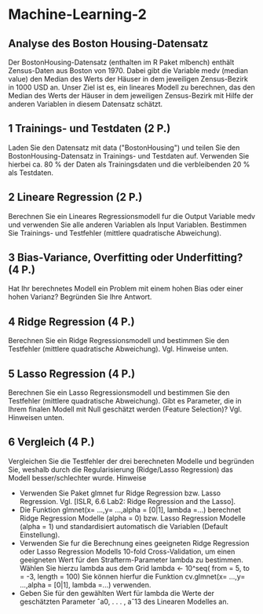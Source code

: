 # Machine-Learning-2

## Analyse des Boston Housing-Datensatz
Der BostonHousing-Datensatz (enthalten im R Paket mlbench) enthält Zensus-Daten
aus Boston von 1970. Dabei gibt die Variable medv (median value) den Median des
Werts der Häuser in dem jeweiligen Zensus-Bezirk in 1000 USD an.
Unser Ziel ist es, ein lineares Modell zu berechnen, das den Median des Werts der
Häuser in dem jeweiligen Zensus-Bezirk mit Hilfe der anderen Variablen in diesem
Datensatz schätzt.
## 1 Trainings- und Testdaten (2 P.)
Laden Sie den Datensatz mit
data ("BostonHousing")
und teilen Sie den BostonHousing-Datensatz in Trainings- und Testdaten auf. Verwenden Sie hierbei ca. 80 % der Daten als Trainingsdaten und die verbleibenden 20 %
als Testdaten.
## 2 Lineare Regression (2 P.)
Berechnen Sie ein Lineares Regressionsmodell fur die Output Variable medv und verwenden Sie alle anderen Variablen als Input Variablen. Bestimmen Sie Trainings- und
Testfehler (mittlere quadratische Abweichung).
## 3 Bias-Variance, Overfitting oder Underfitting? (4 P.)
Hat Ihr berechnetes Modell ein Problem mit einem hohen Bias oder einer hohen Varianz? Begründen Sie Ihre Antwort.
## 4 Ridge Regression (4 P.)
Berechnen Sie ein Ridge Regressionsmodell und bestimmen Sie den Testfehler (mittlere
quadratische Abweichung). Vgl. Hinweise unten.
## 5 Lasso Regression (4 P.)
Berechnen Sie ein Lasso Regressionsmodell und bestimmen Sie den Testfehler (mittlere
quadratische Abweichung). Gibt es Parameter, die in Ihrem finalen Modell mit Null
geschätzt werden (Feature Selection)? Vgl. Hinweisen unten.
## 6 Vergleich (4 P.)
Vergleichen Sie die Testfehler der drei berechneten Modelle und begründen Sie, weshalb durch die Regularisierung (Ridge/Lasso Regression) das Modell besser/schlechter
wurde.
Hinweise
* Verwenden Sie Paket glmnet fur Ridge Regression bzw. Lasso Regression.
Vgl. [ISLR, 6.6 Lab2: Ridge Regression and the Lasso].
* Die Funktion
glmnet(x= ...,y= ...,alpha = [0|1], lambda =...)
berechnet Ridge Regression Modelle (alpha = 0) bzw. Lasso Regression Modelle
(alpha = 1) und standardisiert automatisch die Variablen (Default Einstellung).
* Verwenden Sie fur die Berechnung eines geeigneten Ridge Regression oder Lasso
Regression Modells 10-fold Cross-Validation, um einen geeigneten Wert für den
Strafterm-Parameter lambda zu bestimmen. Wählen Sie hierzu lambda aus dem
Grid
lambda <- 10^seq( from = 5, to = -3, length = 100)
Sie können hierfur die Funktion
cv.glmnet(x= ...,y= ...,alpha = [0|1], lambda =...)
verwenden.
* Geben Sie für den gewählten Wert für lambda die Werte der geschätzten Parameter ˆa0, . . . , aˆ13 des Linearen Modelles an.
